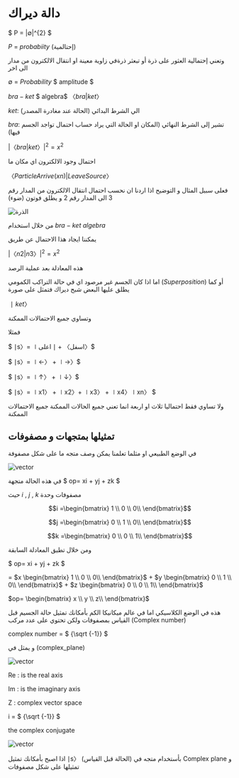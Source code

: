 
# دالة ديراك


$ P = |∅|^{2} $

$P$ = $probabiity$ (إحتالمية) 
  
وتعني إحتمالية العثور على ذرة أو تبعثر ذرةفي زاوية معينة او انتقال الالكترون من مدار الى اخر 

$∅$ = $Probability$ $ amplitude $

$bra-ket$ $ algebra$ 
$〈bra|ket〉$

$ket$: الي الشرط البدائي (الحالة عند مغادرة المصدر)

$bra$: تشير إلى الشرط النهائي (المكان او الحالة التي يراد حساب احتمال تواجد الجسم فيها)



$|〈bra|ket〉|^{2} = x^{2}$

احتمال وجود الالكترون اي مكان ما 

$〈Particle Arrive (xn) | Leave Source〉$

فعلى سبيل المثال و التوضيح اذا اردنا ان نحسب احتمال انتقال الالكترون من المدار رقم 3 الى المدار رقم 2 و يطلق فوتون (ضوء) 

![الذرة](~/images/atom.jpeg)

من خلال استخدام $bra-ket$  $algebra$ 

يمكننا ايجاد هذا الاحتمال عن طريق 

$|〈n2|n3〉| ^{2} = x^{2}$

  هذه المعادلة بعد عملية الرصد 

  اما اذا كان الجسم غير مرصود اي في حالة التراكب الكمومي ($Superposition$) أو كما يطلق عليها البعض شبح ديراك 
  فتمثل على صورة 

$∣ket〉$

وتساوي جميع الاحتمالات الممكنة 

فمثلا 

$ ∣s〉= ∣اسفل〉 + ∣ اعلى〉$

$ ∣s〉= ∣←〉 + ∣→〉$

$ ∣s〉= ∣↑〉 + ∣↓〉$

$ ∣s〉= ∣x1〉 + ∣x2〉+ ∣x3〉 + ∣x4〉∣xn〉  $

ولا تساوي فقط احتماليا ثلاث او اربعة انما تعني جميع الحالات الممكنة جميع الاحتمالات الممكنة 


## تمثيلها بمتجهات و مصفوفات 

في الوضع الطبيعي او مثلما تعلمنا يمكن وصف متجه ما على شكل مصفوفة 
 
 ![vector](~/images/vector2.jpeg)

في هذه الحالة متجهة $ op= xi + yj + zk  $

حيث $i$ , $j$ , $k$ مصفوفات وحدة 


<!--تحويل الصورة الى صيغة رياضية   اشقر -->


 $$i =\begin{bmatrix}
1 \\
0 \\
0\\
\end{bmatrix}$$

 $$j =\begin{bmatrix}
0 \\
1 \\
0\\
\end{bmatrix}$$

 $$k =\begin{bmatrix}
0 \\
0 \\
1\\
\end{bmatrix}$$

ومن خلال تطيق المعادلة السابقة 

$ op= xi + yj + zk  $
<!--تحويل الصورة الى صيغة رياضية   اشقر -->



$=$ $x \begin{bmatrix}
1 \\
0 \\
0\\
\end{bmatrix}$ $+$  $y \begin{bmatrix}
0 \\
1 \\
0\\
\end{bmatrix}$ $+$  $z \begin{bmatrix}
0 \\
0 \\
1\\
\end{bmatrix}$ 


 $op= \begin{bmatrix}
x \\
y \\
z\\
\end{bmatrix}$


هذه في الوضع الكلاسيكي اما في عالم ميكانيكا الكم بأمكانك تمثيل حالة الجسيم قبل القياس بمصفوفات ولكن تحتوي على عدد مركب (Complex number)   
 
complex number = $ {\sqrt {-1}} $

و يمثل في (complex_plane) 

 ![vector](~/images/complex_plane.png)

 Re : is the real axis 

 Im : is the imaginary axis

 Z  : complex vector space 

 i = $ {\sqrt {-1}} $

the  complex conjugate

 ![vector](~/images/Complex_conjugate.png)

 
اذا اصبح بأمكانك تمثيل ∣s〉 (الحالة قبل القياس) بأستخدام متجه في Complex plane
و تمثيلها على شكل مصفوفات 



 




